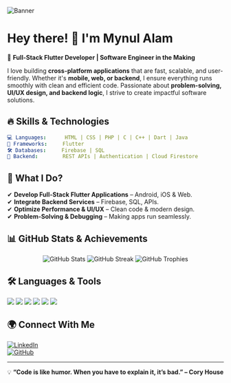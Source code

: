 ![Banner](https://pbs.twimg.com/profile_banners/1853330970679848960/1740941402/1500x500)

# **Hey there! 👋 I'm Mynul Alam**

🚀 **Full-Stack Flutter Developer | Software Engineer in the Making**  

I love building **cross-platform applications** that are fast, scalable, and user-friendly. Whether it's **mobile, web, or backend**, I ensure everything runs smoothly with clean and efficient code. Passionate about **problem-solving, UI/UX design, and backend logic**, I strive to create impactful software solutions. 

## **🔥 Skills & Technologies**
```yaml
💻 Languages:      HTML | CSS | PHP | C | C++ | Dart | Java  
📱 Frameworks:     Flutter  
🛠️ Databases:     Firebase | SQL  
🔗 Backend:        REST APIs | Authentication | Cloud Firestore  
```

## **🚀 What I Do?**
✔ **Develop Full-Stack Flutter Applications** – Android, iOS & Web.  
✔ **Integrate Backend Services** – Firebase, SQL, APIs.  
✔ **Optimize Performance & UI/UX** – Clean code & modern design.  
✔ **Problem-Solving & Debugging** – Making apps run seamlessly.  

## **📊 GitHub Stats & Achievements**
<p align="center">
  <img src="https://github-readme-stats.vercel.app/api?username=your-github-username&show_icons=true&theme=dark&hide_border=true" alt="GitHub Stats" />
  <img src="https://github-readme-streak-stats.herokuapp.com/?user=your-github-username&theme=dark&hide_border=true" alt="GitHub Streak" />
  <img src="https://github-profile-trophy.vercel.app/?username=your-github-username&theme=onedark&margin-w=15&no-frame=true" alt="GitHub Trophies" />
</p>

## **🛠️ Languages & Tools**
<p align="left">
  <img src="https://img.shields.io/badge/Dart-0175C2?style=for-the-badge&logo=dart&logoColor=white" />
  <img src="https://img.shields.io/badge/Flutter-02569B?style=for-the-badge&logo=flutter&logoColor=white" />
  <img src="https://img.shields.io/badge/Firebase-ffca28?style=for-the-badge&logo=firebase&logoColor=black" />
  <img src="https://img.shields.io/badge/Java-007396?style=for-the-badge&logo=java&logoColor=white" />
  <img src="https://img.shields.io/badge/C%2B%2B-00599C?style=for-the-badge&logo=c%2B%2B&logoColor=white" />
  <img src="https://img.shields.io/badge/SQL-4479A1?style=for-the-badge&logo=MySQL&logoColor=white" />
</p>

## **🌍 Connect With Me**
[![LinkedIn](https://img.shields.io/badge/LinkedIn-Connect-blue?style=flat&logo=linkedin)](https://www.linkedin.com/in/mynul-alam-362231230/)  
[![GitHub](https://img.shields.io/badge/GitHub-Follow-black?style=flat&logo=github)](https://github.com/your-github-username)  

---

💡 **“Code is like humor. When you have to explain it, it’s bad.” – Cory House**

